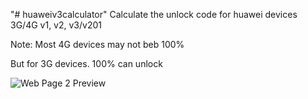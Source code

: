 "# huaweiv3calculator" 
Calculate the unlock code for huawei devices 3G/4G v1, v2, v3/v201

Note: Most 4G devices may not beb 100%

But for 3G devices. 100% can unlock

![Web Page 2 Preview](https://repository-images.githubusercontent.com/254192991/29acdfd4-43b6-4038-a0c7-f9ed9b102a80)



